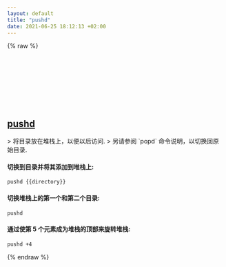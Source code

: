 ```yaml
---
layout: default
title: "pushd"
date: 2021-06-25 18:12:13 +02:00
---
```

{% raw %}
<h2 id="pushd">
  <a href="/zh/osx/pushd.html">pushd</a> <a href="#pushd"><svg class="icon">
    <use href="/assets/images/unicode_sprite.svg#link" />
  </svg></a>
</h2>
> 将目录放在堆栈上，以便以后访问.
> 另请参阅 `popd` 命令说明，以切换回原始目录.

#### 切换到目录并将其添加到堆栈上:
```shell
pushd {{directory}}
```
#### 切换堆栈上的第一个和第二个目录:
```shell
pushd
```
#### 通过使第 5 个元素成为堆栈的顶部来旋转堆栈:
```shell
pushd +4
```
{% endraw %}
